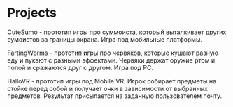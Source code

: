 # Projects
CuteSumo - прототип игры про суммоиста, который выталкивает других сумоистов за границы экрана. Игра под мобильные платформы.

FartingWorms - прототип игры про червяков, которые кушают разную еду и пукают с разными эффектами. Червяки держат оружие ртом и попой и сражаются друг с другом. Игра под PC.

HalloVR - прототип игры под Mobile VR. Игрок собирает предметы на стойке перед собой и получает очки в зависимости от выбранных предметов. Результат присылается на заданную пользователем почту.
